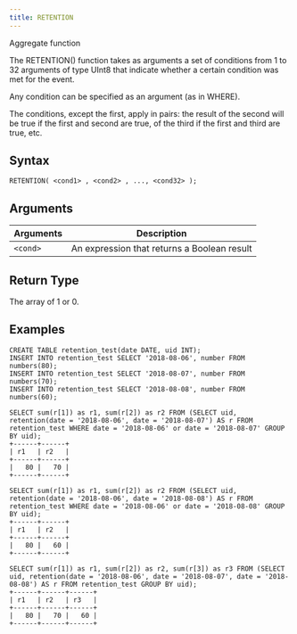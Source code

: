 ```yaml
---
title: RETENTION
---
```


Aggregate function

The RETENTION() function takes as arguments a set of conditions from 1 to 32 arguments of type UInt8 that indicate whether a certain condition was met for the event.

Any condition can be specified as an argument (as in WHERE).

The conditions, except the first, apply in pairs: the result of the second will be true if the first and second are true, of the third if the first and third are true, etc.

## Syntax

```
RETENTION( <cond1> , <cond2> , ..., <cond32> );
```

## Arguments

| Arguments      | Description                                 |
| -------------- | ------------------------------------------- |
| `<cond>` | An expression that returns a Boolean result |

## Return Type

The array of 1 or 0.

## Examples

```
CREATE TABLE retention_test(date DATE, uid INT);
INSERT INTO retention_test SELECT '2018-08-06', number FROM numbers(80);
INSERT INTO retention_test SELECT '2018-08-07', number FROM numbers(70);
INSERT INTO retention_test SELECT '2018-08-08', number FROM numbers(60);
```

```
SELECT sum(r[1]) as r1, sum(r[2]) as r2 FROM (SELECT uid, retention(date = '2018-08-06', date = '2018-08-07') AS r FROM retention_test WHERE date = '2018-08-06' or date = '2018-08-07' GROUP BY uid);
+------+------+
| r1   | r2   |
+------+------+
|   80 |   70 |
+------+------+

SELECT sum(r[1]) as r1, sum(r[2]) as r2 FROM (SELECT uid, retention(date = '2018-08-06', date = '2018-08-08') AS r FROM retention_test WHERE date = '2018-08-06' or date = '2018-08-08' GROUP BY uid);
+------+------+
| r1   | r2   |
+------+------+
|   80 |   60 |
+------+------+

SELECT sum(r[1]) as r1, sum(r[2]) as r2, sum(r[3]) as r3 FROM (SELECT uid, retention(date = '2018-08-06', date = '2018-08-07', date = '2018-08-08') AS r FROM retention_test GROUP BY uid);
+------+------+------+
| r1   | r2   | r3   |
+------+------+------+
|   80 |   70 |   60 |
+------+------+------+
```